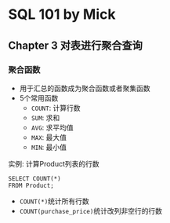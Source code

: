 # SQL 101 by Mick #
## Chapter 3 对表进行聚合查询 ##


### 聚合函数 ###

- 用于汇总的函数成为聚合函数或者聚集函数
- 5个常用函数
    - `COUNT`: 计算行数
    - `SUM`: 求和
    - `AVG`: 求平均值
    - `MAX`: 最大值
    - `MIN`: 最小值

实例: 计算Product列表的行数
```
SELECT COUNT(*)
FROM Product;
```
- `COUNT(*)`统计所有行数
- `COUNT(purchase_price)`统计改列非空行的行数


